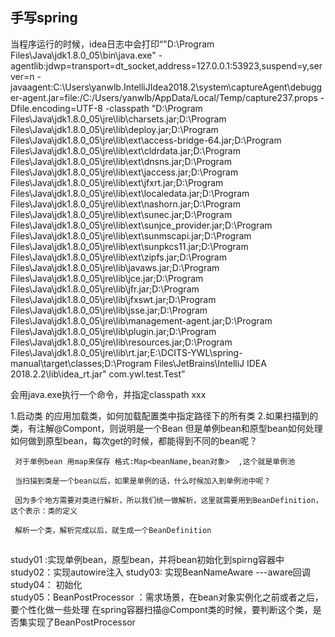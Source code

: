 ## 手写spring

   当程序运行的时候，idea日志中会打印“"D:\Program Files\Java\jdk1.8.0_05\bin\java.exe" -agentlib:jdwp=transport=dt_socket,address=127.0.0.1:53923,suspend=y,server=n -javaagent:C:\Users\yanwlb\.IntelliJIdea2018.2\system\captureAgent\debugger-agent.jar=file:/C:/Users/yanwlb/AppData/Local/Temp/capture237.props -Dfile.encoding=UTF-8 -classpath "D:\Program Files\Java\jdk1.8.0_05\jre\lib\charsets.jar;D:\Program Files\Java\jdk1.8.0_05\jre\lib\deploy.jar;D:\Program Files\Java\jdk1.8.0_05\jre\lib\ext\access-bridge-64.jar;D:\Program Files\Java\jdk1.8.0_05\jre\lib\ext\cldrdata.jar;D:\Program Files\Java\jdk1.8.0_05\jre\lib\ext\dnsns.jar;D:\Program Files\Java\jdk1.8.0_05\jre\lib\ext\jaccess.jar;D:\Program Files\Java\jdk1.8.0_05\jre\lib\ext\jfxrt.jar;D:\Program Files\Java\jdk1.8.0_05\jre\lib\ext\localedata.jar;D:\Program Files\Java\jdk1.8.0_05\jre\lib\ext\nashorn.jar;D:\Program Files\Java\jdk1.8.0_05\jre\lib\ext\sunec.jar;D:\Program Files\Java\jdk1.8.0_05\jre\lib\ext\sunjce_provider.jar;D:\Program Files\Java\jdk1.8.0_05\jre\lib\ext\sunmscapi.jar;D:\Program Files\Java\jdk1.8.0_05\jre\lib\ext\sunpkcs11.jar;D:\Program Files\Java\jdk1.8.0_05\jre\lib\ext\zipfs.jar;D:\Program Files\Java\jdk1.8.0_05\jre\lib\javaws.jar;D:\Program Files\Java\jdk1.8.0_05\jre\lib\jce.jar;D:\Program Files\Java\jdk1.8.0_05\jre\lib\jfr.jar;D:\Program Files\Java\jdk1.8.0_05\jre\lib\jfxswt.jar;D:\Program Files\Java\jdk1.8.0_05\jre\lib\jsse.jar;D:\Program Files\Java\jdk1.8.0_05\jre\lib\management-agent.jar;D:\Program Files\Java\jdk1.8.0_05\jre\lib\plugin.jar;D:\Program Files\Java\jdk1.8.0_05\jre\lib\resources.jar;D:\Program Files\Java\jdk1.8.0_05\jre\lib\rt.jar;E:\DCITS-YWL\spring-manual\target\classes;D:\Program Files\JetBrains\IntelliJ IDEA 2018.2.2\lib\idea_rt.jar" com.ywl.test.Test”
   
   会用java.exe执行一个命令，并指定classpath xxx
   
   
   1.启动类 的应用加载类，如何加载配置类中指定路径下的所有类
   2.如果扫描到的类，有注解@Compont，则说明是一个Bean
     但是单例bean和原型bean如何处理
     如何做到原型bean，每次get的时候，都能得到不同的bean呢？
     
     对于单例bean 用map来保存 格式:Map<beanName,bean对象>  ,这个就是单例池
     
     当扫描到类是一个bean以后，如果是单例的话，什么时候加入到单例池中呢？
     
     因为多个地方需要对类进行解析，所以我们统一做解析，这里就需要用到BeanDefinition，这个表示：类的定义
     
     解析一个类，解析完成以后，就生成一个BeanDefinition
##
  study01 :实现单例bean，原型bean，并将bean初始化到spirng容器中
  study02：实现autowire注入
  study03: 实现BeanNameAware ---aware回调     
  study04： 初始化   
  study05：BeanPostProcessor ：需求场景，在bean对象实例化之前或者之后，要个性化做一些处理
           在spring容器扫描@Compont类的时候，要判断这个类，是否集实现了BeanPostProcessor
     